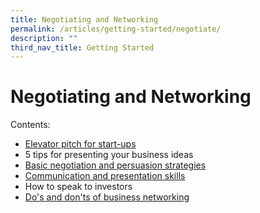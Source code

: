 ```yaml
---
title: Negotiating and Networking
permalink: /articles/getting-started/negotiate/
description: ""
third_nav_title: Getting Started
---
```





# Negotiating and Networking

Contents:

* [Elevator pitch for start-ups](/articles/getting-started/negotiate/elevator-pitch)
* 5 tips for presenting your business ideas
* [Basic negotiation and persuasion strategies](/articles/getting-started/negotiate/basic-strategies/)
* [Communication and presentation skills](/articles/getting-started/negotiate/communication-presentation-skills/)
* How to speak to investors
* [Do's and don'ts of business networking](/articles/getting-started/negotiate/dos-donts-business-networking)